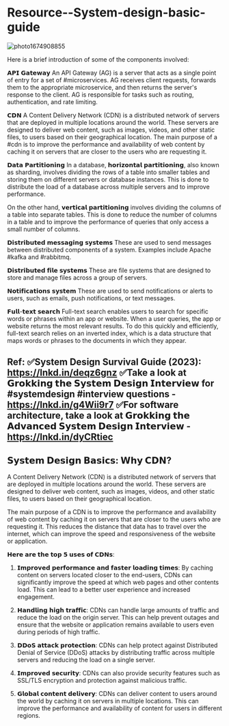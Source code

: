 # Resource--System-design-basic-guide

![photo1674908855](https://user-images.githubusercontent.com/41374671/217578395-e589a283-1f32-43a5-9be5-8a43b3ce8ae0.jpeg)


Here is a brief introduction of  some of the components involved:

𝗔𝗣𝗜 𝗚𝗮𝘁𝗲𝘄𝗮𝘆
An API Gateway (AG) is a server that acts as a single point of entry for a set of #microservices. AG receives client requests, forwards them to the appropriate microservice, and then returns the server's response to the client. AG is responsible for tasks such as routing, authentication, and rate limiting.


𝗖𝗗𝗡
A Content Delivery Network (CDN) is a distributed network of servers that are deployed in multiple locations around the world. These servers are designed to deliver web content, such as images, videos, and other static files, to users based on their geographical location. The main purpose of a #cdn is to improve the performance and availability of web content by caching it on servers that are closer to the users who are requesting it.


𝗗𝗮𝘁𝗮 𝗣𝗮𝗿𝘁𝗶𝘁𝗶𝗼𝗻𝗶𝗻𝗴
In a database, 𝗵𝗼𝗿𝗶𝘇𝗼𝗻𝘁𝗮𝗹 𝗽𝗮𝗿𝘁𝗶𝘁𝗶𝗼𝗻𝗶𝗻𝗴, also known as sharding, involves dividing the rows of a table into smaller tables and storing them on different servers or database instances. This is done to distribute the load of a database across multiple servers and to improve performance.

On the other hand, 𝘃𝗲𝗿𝘁𝗶𝗰𝗮𝗹 𝗽𝗮𝗿𝘁𝗶𝘁𝗶𝗼𝗻𝗶𝗻𝗴 involves dividing the columns of a table into separate tables. This is done to reduce the number of columns in a table and to improve the performance of queries that only access a small number of columns.


𝗗𝗶𝘀𝘁𝗿𝗶𝗯𝘂𝘁𝗲𝗱 𝗺𝗲𝘀𝘀𝗮𝗴𝗶𝗻𝗴 𝘀𝘆𝘀𝘁𝗲𝗺𝘀 
These are used to send messages between distributed components of a system. Examples include Apache #kafka and #rabbitmq.


𝗗𝗶𝘀𝘁𝗿𝗶𝗯𝘂𝘁𝗲𝗱 𝗳𝗶𝗹𝗲 𝘀𝘆𝘀𝘁𝗲𝗺𝘀
These are file systems that are designed to store and manage files across a group of servers.


𝗡𝗼𝘁𝗶𝗳𝗶𝗰𝗮𝘁𝗶𝗼𝗻𝘀 𝘀𝘆𝘀𝘁𝗲𝗺
These are used to send notifications or alerts to users, such as emails, push notifications, or text messages. 


𝗙𝘂𝗹𝗹-𝘁𝗲𝘅𝘁 𝘀𝗲𝗮𝗿𝗰𝗵
Full-text search enables users to search for specific words or phrases within an app or website. When a user queries, the app or website returns the most relevant results. To do this quickly and efficiently, full-text search relies on an inverted index, which is a data structure that maps words or phrases to the documents in which they appear.


Ref:
✅System Design Survival Guide (2023): https://lnkd.in/deqz6gnz
✅Take a look at 𝗚𝗿𝗼𝗸𝗸𝗶𝗻𝗴 𝘁𝗵𝗲 𝗦𝘆𝘀𝘁𝗲𝗺 𝗗𝗲𝘀𝗶𝗴𝗻 𝗜𝗻𝘁𝗲𝗿𝘃𝗶𝗲𝘄 for #systemdesign #interview questions - https://lnkd.in/g4Wii9r7
✅For software architecture, take a look at 𝗚𝗿𝗼𝗸𝗸𝗶𝗻𝗴 𝘁𝗵𝗲 𝗔𝗱𝘃𝗮𝗻𝗰𝗲𝗱 𝗦𝘆𝘀𝘁𝗲𝗺 𝗗𝗲𝘀𝗶𝗴𝗻 𝗜𝗻𝘁𝗲𝗿𝘃𝗶𝗲𝘄 - https://lnkd.in/dyCRtiec
--------------------------------------------------------------------------------------------------------------------------------
## 𝗦𝘆𝘀𝘁𝗲𝗺 𝗗𝗲𝘀𝗶𝗴𝗻 𝗕𝗮𝘀𝗶𝗰𝘀: 𝗪𝗵𝘆 𝗖𝗗𝗡?

A Content Delivery Network (CDN) is a distributed network of servers that are deployed in multiple locations around the world. These servers are designed to deliver web content, such as images, videos, and other static files, to users based on their geographical location.

The main purpose of a CDN is to improve the performance and availability of web content by caching it on servers that are closer to the users who are requesting it. This reduces the distance that data has to travel over the internet, which can improve the speed and responsiveness of the website or application.

𝗛𝗲𝗿𝗲 𝗮𝗿𝗲 𝘁𝗵𝗲 𝘁𝗼𝗽 𝟱 𝘂𝘀𝗲𝘀 𝗼𝗳 𝗖𝗗𝗡𝘀:

1) 𝗜𝗺𝗽𝗿𝗼𝘃𝗲𝗱 𝗽𝗲𝗿𝗳𝗼𝗿𝗺𝗮𝗻𝗰𝗲 𝗮𝗻𝗱 𝗳𝗮𝘀𝘁𝗲𝗿 𝗹𝗼𝗮𝗱𝗶𝗻𝗴 𝘁𝗶𝗺𝗲𝘀: By caching content on servers located closer to the end-users, CDNs can significantly improve the speed at which web pages and other contents load. This can lead to a better user experience and increased engagement.

2) 𝗛𝗮𝗻𝗱𝗹𝗶𝗻𝗴 𝗵𝗶𝗴𝗵 𝘁𝗿𝗮𝗳𝗳𝗶𝗰: CDNs can handle large amounts of traffic and reduce the load on the origin server. This can help prevent outages and ensure that the website or application remains available to users even during periods of high traffic.

3) 𝗗𝗗𝗼𝗦 𝗮𝘁𝘁𝗮𝗰𝗸 𝗽𝗿𝗼𝘁𝗲𝗰𝘁𝗶𝗼𝗻: CDNs can help protect against Distributed Denial of Service (DDoS) attacks by distributing traffic across multiple servers and reducing the load on a single server.

4) 𝗜𝗺𝗽𝗿𝗼𝘃𝗲𝗱 𝘀𝗲𝗰𝘂𝗿𝗶𝘁𝘆: CDNs can also provide security features such as SSL/TLS encryption and protection against malicious traffic.

5) 𝗚𝗹𝗼𝗯𝗮𝗹 𝗰𝗼𝗻𝘁𝗲𝗻𝘁 𝗱𝗲𝗹𝗶𝘃𝗲𝗿𝘆: CDNs can deliver content to users around the world by caching it on servers in multiple locations. This can improve the performance and availability of content for users in different regions.

